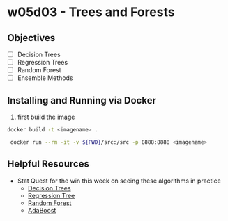 # w05d03 - Trees and Forests

## Objectives 
- [ ] Decision Trees
- [ ] Regression Trees
- [ ] Random Forest
- [ ] Ensemble Methods

## Installing and Running via Docker
1. first build the image

```sh
docker build -t <imagename> .
```

```sh
 docker run --rm -it -v ${PWD}/src:/src -p 8888:8888 <imagename>
```

## Helpful Resources
- Stat Quest for the win this week on seeing these algorithms in practice
  - [Decision Trees](https://www.youtube.com/watch?v=_L39rN6gz7Y)
  - [Regression Tree](https://www.youtube.com/watch?v=7VeUPuFGJHk)
  - [Random Forest](https://www.youtube.com/watch?v=J4Wdy0Wc_xQ)
  - [AdaBoost](https://www.youtube.com/watch?v=LsK-xG1cLYA)